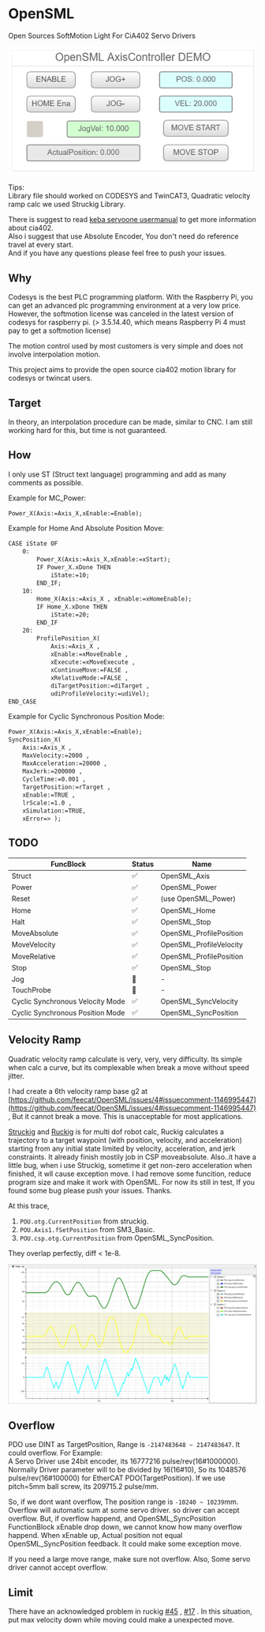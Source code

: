 # OpenSML

Open Sources SoftMotion Light For CiA402 Servo Drivers  

![](/img/2.png)  

Tips:  
Library file should worked on CODESYS and TwinCAT3, Quadratic velocity ramp calc we used Struckig Library.  

There is suggest to read [keba servoone usermanual](https://support.keba.com/cds/online/#doc/01-SOCANOPETHCAT-bh-en/01-SOCANOPETHCAT-bh-en) to get more information about cia402.  
Also i suggest that use Absolute Encoder, You don't need do reference travel at every start.  
And if you have any questions please feel free to push your issues.  

## Why

Codesys is the best PLC programming platform. With the Raspberry Pi, you can get an advanced plc programming environment at a very low price. However, the softmotion license was canceled in the latest version of codesys for raspberry pi. (> 3.5.14.40, which means Raspberry Pi 4 must pay to get a softmotion license)

The motion control used by most customers is very simple and does not involve interpolation motion.

This project aims to provide the open source cia402 motion library for codesys or twincat users.

## Target

In theory, an interpolation procedure can be made, similar to CNC. I am still working hard for this, but time is not guaranteed.

## How
I only use ST (Struct text language) programming and add as many comments as possible.

Example for MC_Power:
```
Power_X(Axis:=Axis_X,xEnable:=Enable);
```

Example for Home And Absolute Position Move:

```
CASE iState OF
	0:
		Power_X(Axis:=Axis_X,xEnable:=xStart);
		IF Power_X.xDone THEN
			iState:=10;
		END_IF;
	10:
		Home_X(Axis:=Axis_X , xEnable:=xHomeEnable);
		IF Home_X.xDone THEN
			iState:=20;
		END_IF
	20:
		ProfilePosition_X(
			Axis:=Axis_X , 
			xEnable:=xMoveEnable , 
			xExecute:=xMoveExecute , 
			xContinueMove:=FALSE , 
			xRelativeMode:=FALSE , 
			diTargetPosition:=diTarget , 
			udiProfileVelocity:=udiVel);
END_CASE
```

Example for Cyclic Synchronous Position Mode:

```
Power_X(Axis:=Axis_X,xEnable:=Enable);
SyncPosition_X(
	Axis:=Axis_X , 
	MaxVelocity:=2000 , 
	MaxAcceleration:=20000 , 
	MaxJerk:=200000 , 
	CycleTime:=0.001 , 
	TargetPosition:=rTarget , 
	xEnable:=TRUE , 
	lrScale:=1.0 , 
	xSimulation:=TRUE,
	xError=> );
```


## TODO
|FuncBlock| Status | Name |
| --- |---| --- |
|Struct|:white_check_mark:|OpenSML_Axis|
|Power|:white_check_mark:|OpenSML_Power|
|Reset|:white_check_mark:|(use OpenSML_Power)|
|Home|:white_check_mark:|OpenSML_Home|
|Halt|:white_check_mark:|OpenSML_Stop|
|MoveAbsolute|:white_check_mark:|OpenSML_ProfilePosition|
|MoveVelocity|:white_check_mark:|OpenSML_ProfileVelocity|
|MoveRelative|:white_check_mark:|OpenSML_ProfilePosition|
|Stop|:white_check_mark:|OpenSML_Stop|
|Jog|:construction:|-|
|TouchProbe|:construction:|-|
| Cyclic Synchronous Velocity Mode |:white_check_mark:|OpenSML_SyncVelocity|
| Cyclic Synchronous Position Mode |:white_check_mark:|OpenSML_SyncPosition|

## Velocity Ramp

Quadratic velocity ramp calculate is very, very, very difficulty. Its simple when calc a curve, but its complexable when break a move without speed jitter.  

I had create a 6th velocity ramp base g2 at [https://github.com/feecat/OpenSML/issues/4#issuecomment-1146995447](https://github.com/feecat/OpenSML/issues/4#issuecomment-1146995447) , But it cannot break a move. This is unacceptable for most applications.  

[Struckig](https://github.com/stefanbesler/struckig) and [Ruckig](https://github.com/pantor/ruckig) is for multi dof robot calc, Ruckig calculates a trajectory to a target waypoint (with position, velocity, and acceleration) starting from any initial state limited by velocity, acceleration, and jerk constraints. It already finish mostily job in CSP moveabsolute. Also..it have a little bug, when i use Struckig, sometime it get non-zero acceleration when finished, it wll cause exception move. I had remove some funcition, reduce program size and make it work with OpenSML. For now its still in test, If you found some bug please push your issues. Thanks.

At this trace,  
1. `POU.otg.CurrentPosition` from struckig.
2. `POU.Axis1.fSetPosition` from SM3_Basic.
3. `POU.csp.otg.CurrentPosition` from OpenSML_SyncPosition.

They overlap perfectly, diff < 1e-8.

![](/img/1.png)  

## Overflow

PDO use DINT as TargetPosition, Range is `-2147483648 ~ 2147483647`. It could overflow. For Example:  
A Servo Driver use 24bit encoder, its 16777216 pulse/rev(16#1000000). Normally Driver parameter will to be divided by 16(16#10), So its 1048576 pulse/rev(16#100000) for EtherCAT PDO(TargetPosition). If we use pitch=5mm ball screw, its 209715.2 pulse/mm.  

So, if we dont want overflow, The position range is `-10240 ~ 10239`mm.  
Overflow will automatic sum at some servo driver. so driver can accept overflow. But, if overflow happend, and OpenSML_SyncPosition FunctionBlock xEnable drop down, we cannot know how many overflow happend. When xEnable up, Actual position not equal OpenSML_SyncPosition feedback. It could make some exception move.  

If you need a large move range, make sure not overflow. Also, Some servo driver cannot accept overflow.  

## Limit

There have an acknowledged problem in ruckig [#45](https://github.com/pantor/ruckig/issues/45) , [#17](https://github.com/pantor/ruckig/issues/17) . In this situation, put max velocity down while moving could make a unexpected move.



